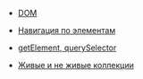 - [DOM](https://learn.javascript.ru/dom-nodes)

- [Навигация по элементам](https://learn.javascript.ru/dom-navigation)

- [getElement, querySelector](https://learn.javascript.ru/searching-elements-dom)

- [Живые и не живые коллекции](https://www-w3schools-com.translate.goog/js/js_htmldom_nodelist.asp?_x_tr_sl=en&_x_tr_tl=ru&_x_tr_hl=ru&_x_tr_pto=sc)

